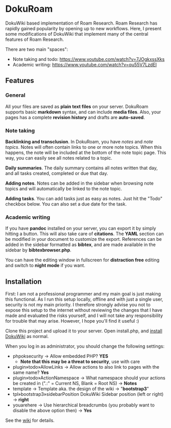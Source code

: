 # DokuRoam
DokuWiki based implementation of Roam Research. Roam Research has rapidly gained popularity by opening up to new workflows. Here, I present some modifications of DokuWiki that implement many of the central features of Roam Research.

There are two main "spaces":
* Note taking and todo: https://www.youtube.com/watch?v=7JOgkxssXks
* Academic writing: https://www.youtube.com/watch?v=qu55V7LzdEI

## Features
### General
All your files are saved as **plain text files** on your server. DokuRoam supports basic **markdown** syntax, and can include **media files**. Also, your pages has a complete **revision history** and drafts are **auto-saved**.

### Note taking
**Backlinking and transclusion**. In DokuRoam, you have *notes* and *note topics*. Notes will often contain links to one or more note topics. When this happens, the note will be included at the bottom of the note topic page. This way, you can easily see all notes related to a topic.

**Daily summaries**. The daily summary contains all notes written that day, and all tasks created, completed or due that day.

**Adding notes**. Notes can be added in the sidebar when browsing note topics and will automatically be linked to the note topic.

**Adding tasks**. You can add tasks just as easy as notes. Just hit the "Todo" checkbox below. You can also set a due date for the task.

### Academic writing
If you have **pandoc** installed on your server, you can export it by simply hitting a button. This will also take care of **citations**. The **YAML** section can be modified in your document to customize the export. References can be added in the sidebar formatted as **bibtex**, and are made available in the sidebar by **bibtexbrowser.php**.

You can have the editing window in fullscreen for **distraction free** editing and switch to **night mode** if you want.

## Installation

First: I am not a professional programmer and my main goal is just making this functional. As I run this setup locally, offline and with just a single user, security is not my main priority. I therefore strongly advise you not to expose this setup to the internet without reviewing the changes that I have made and evaluated the risks yourself, and I will not take any responsibility for trouble that may arise. However, I hope you'll find it useful :)

Clone this project and upload it to your server. Open install.php, and [install DokuWiki](https://www.dokuwiki.org/install) as normal.

When you log in as administrator, you should change the following settings:

* phpoksecurity -> Allow embedded PHP? **YES**
  * **Note that this may be a threat to security**, use with care
* plugin»todo»AllowLinks -> Allow actions to also link to pages with the same name? **Yes**
* plugin»todo»ActionNamespace -> What namespace should your actions be created in (".:" = Current NS, Blank = Root NS)  -> **Notes**
* template -> Template aka. the design of the wiki -> "**bootstrap3**"
* tpl»bootstrap3»sidebarPosition DokuWiki Sidebar position (left or right) -> **right**
* youarehere -> Use hierarchical breadcrumbs (you probably want to disable the above option then) -> **Yes**

See the [wiki](https://github.com/andjar/dokuroam/wiki/) for details.
